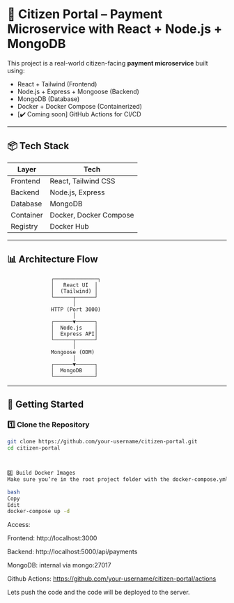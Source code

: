 # 🧾 Citizen Portal – Payment Microservice with React + Node.js + MongoDB

This project is a real-world citizen-facing **payment microservice** built using:
- React + Tailwind (Frontend)
- Node.js + Express + Mongoose (Backend)
- MongoDB (Database)
- Docker + Docker Compose (Containerized)
- [✔️ Coming soon] GitHub Actions for CI/CD

---

## 📦 Tech Stack

| Layer      | Tech                 |
|------------|----------------------|
| Frontend   | React, Tailwind CSS  |
| Backend    | Node.js, Express     |
| Database   | MongoDB              |
| Container  | Docker, Docker Compose |
| Registry   | Docker Hub           |

---

## 📊 Architecture Flow



                  ┌──────────────┐
                  │   React UI  │
                  │  (Tailwind) │
                  └──────┬──────┘
                         │
                  HTTP (Port 3000)
                         │
                  ┌──────▼──────┐
                  │  Node.js    │
                  │  Express API│
                  └──────┬──────┘
                         │
                  Mongoose (ODM)
                         │
                  ┌──────▼──────┐
                  │  MongoDB    │
                  └─────────────┘



---

## 🚀 Getting Started

### 1️⃣ Clone the Repository

```bash
git clone https://github.com/your-username/citizen-portal.git
cd citizen-portal



2️⃣ Build Docker Images
Make sure you’re in the root project folder with the docker-compose.yml.

bash
Copy
Edit
docker-compose up -d
```


Access:

Frontend: http://localhost:3000

Backend: http://localhost:5000/api/payments

MongoDB: internal via mongo:27017

Github Actions: https://github.com/your-username/citizen-portal/actions

Lets push the code and the code will be deployed to the server.




